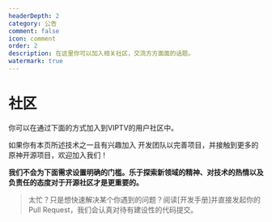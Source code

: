```yaml
---
headerDepth: 2
category: 公告
comment: false
icon: comment
order: 2
description: 在这里你可以加入相关社区，交流方方面面的话题。
watermark: true
---
```


# 社区

你可以在通过下面的方式加入到VIPTV的用户社区中。

<div class="vp-card-container">

  <VPCard
    title="VIPTV QQ 用户群"
    desc="171418618"
    logo="https://hut.ao//images/202312/tencent.svg"
    link="https://qm.qq.com/q/jHDv3RLK9y"
    background="rgba(228, 0, 54, 0.15)"
  />

  <VPCard
    title="GitHub Discussion"
    desc="代码库讨论版块始终开放"
    logo="https://hut.ao//images/202312/github-mark.svg"
    link="https://github.com/viptv-work/viptv/discussions"
    background="rgba(155, 233, 168, 0.15)"
  />
</div>

如果你有本页所述技术之一且有兴趣加入 开发团队以完善项目，并接触到更多的原神开源项目，欢迎加入我们！

**我们不会为下面需求设置明确的门槛。乐于探索新领域的精神、对技术的热情以及负责任的态度对于开源社区才是更重要的。**

> 太忙？只是想快速解决某个你遇到的问题？阅读[开发手册]并直接发起你的 Pull Request，我们会认真对待有建设性的代码提交。


<VPBanner title="UI 设计" content="<b>负责内容</b>：<br>客户端的界面设计" logo="https://hut.ao/images/202402/ux-design.svg" :actions='[
{
text: "加入开发者交流群",
link:"https://qm.qq.com/q/jHDv3RLK9y",
}]' />

<VPBanner title="文档维护" content="<b>负责内容：</b><br>定期检查文档以更新过时的文档" logo="https://hut.ao/images/202312/documents.svg"
    :actions='[
{
text: "加入开发者交流群",
link:"https://qm.qq.com/q/jHDv3RLK9y",
},
{
text: "文档",
link: "https://github.com/viptv-work/viptv",
type: "default",
},
]' />

<VPBanner title="社区管理" content="<b>负责内容：</b><br>维护社区秩序；收集社区中用户提出的问题并与开发团队合作以处理常见问题"
    logo="https://hut.ao/images/202312/community.svg" :actions='[
{
text: "加入开发者交流群",
link:"https://qm.qq.com/q/jHDv3RLK9y",
},
]' />

<VPBanner title="视频创作" content="<b>负责内容：</b><br> 软件宣传和教程视频的创作" logo="https://hut.ao/images/202312/video-editing.svg"
    :actions='[
{
text: "加入开发者交流群",
link:"https://qm.qq.com/q/jHDv3RLK9y",
},
]' />